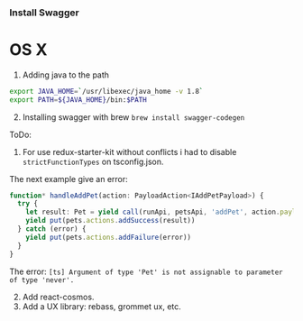 ### Install Swagger

# OS X

1. Adding java to the path

```bash
export JAVA_HOME=`/usr/libexec/java_home -v 1.8`
export PATH=${JAVA_HOME}/bin:$PATH
```

2. Installing swagger with brew
   `brew install swagger-codegen`

ToDo:

1. For use redux-starter-kit without conflicts i had to disable `strictFunctionTypes` on tsconfig.json.

The next example give an error:

```typescript
function* handleAddPet(action: PayloadAction<IAddPetPayload>) {
  try {
    let result: Pet = yield call(runApi, petsApi, 'addPet', action.payload)
    yield put(pets.actions.addSuccess(result))
  } catch (error) {
    yield put(pets.actions.addFailure(error))
  }
}
```

The error:
`[ts] Argument of type 'Pet' is not assignable to parameter of type 'never'.`

2. Add react-cosmos.
3. Add a UX library: rebass, grommet ux, etc.
